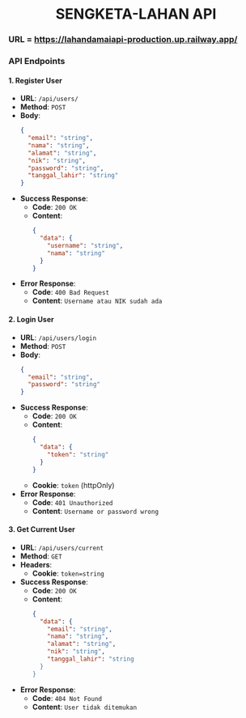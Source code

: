 <h1 style="text-align: center;">SENGKETA-LAHAN API</h1>

### URL = https://lahandamaiapi-production.up.railway.app/

### **API Endpoints**

#### **1. Register User**
- **URL**: `/api/users/`
- **Method**: `POST`
- **Body**:
  ```json
  {
    "email": "string",
    "nama": "string",
    "alamat": "string",
    "nik": "string",
    "password": "string",
    "tanggal_lahir": "string"
  }
  ```
- **Success Response**:
  - **Code**: `200 OK`
  - **Content**:
    ```json
    {
      "data": {
        "username": "string",
        "nama": "string"
      }
    }
    ```
- **Error Response**:
  - **Code**: `400 Bad Request`
  - **Content**: `Username atau NIK sudah ada`

#### **2. Login User**
- **URL**: `/api/users/login`
- **Method**: `POST`
- **Body**:
  ```json
  {
    "email": "string",
    "password": "string"
  }
  ```
- **Success Response**:
  - **Code**: `200 OK`
  - **Content**:
    ```json
    {
      "data": {
        "token": "string"
      }
    }
    ```
  - **Cookie**: `token` (httpOnly)
- **Error Response**:
  - **Code**: `401 Unauthorized`
  - **Content**: `Username or password wrong`

#### **3. Get Current User**
- **URL**: `/api/users/current`
- **Method**: `GET`
- **Headers**:
  - **Cookie**: `token=string`
- **Success Response**:
  - **Code**: `200 OK`
  - **Content**:
    ```json
    {
      "data": {
        "email": "string",
        "nama": "string",
        "alamat": "string",
        "nik": "string",
        "tanggal_lahir": "string
      }
    }
    ```
- **Error Response**:
  - **Code**: `404 Not Found`
  - **Content**: `User tidak ditemukan`

